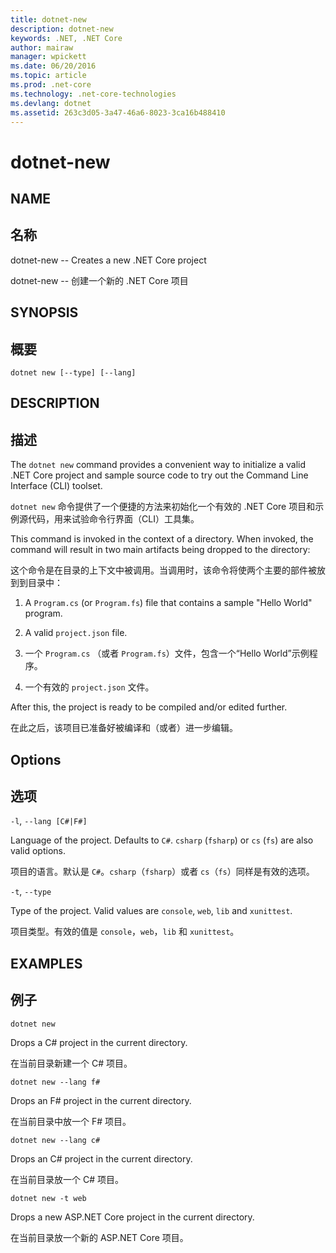 ```yaml
---
title: dotnet-new
description: dotnet-new
keywords: .NET, .NET Core
author: mairaw
manager: wpickett
ms.date: 06/20/2016
ms.topic: article
ms.prod: .net-core
ms.technology: .net-core-technologies
ms.devlang: dotnet
ms.assetid: 263c3d05-3a47-46a6-8023-3ca16b488410
---
```


dotnet-new
==========

## NAME
## 名称
dotnet-new -- Creates a new .NET Core project

dotnet-new -- 创建一个新的 .NET Core 项目

## SYNOPSIS
## 概要
`dotnet new [--type] [--lang]`

## DESCRIPTION
## 描述
The `dotnet new` command provides a convenient way to initialize a valid .NET Core project and sample source code to try out the Command Line Interface (CLI) toolset. 

`dotnet new` 命令提供了一个便捷的方法来初始化一个有效的 .NET Core 项目和示例源代码，用来试验命令行界面（CLI）工具集。

This command is invoked in the context of a directory. When invoked, the command will result in two main artifacts being dropped to the directory: 

这个命令是在目录的上下文中被调用。当调用时，该命令将使两个主要的部件被放到到目录中：

1. A `Program.cs` (or `Program.fs`) file that contains a sample "Hello World" program.
2. A valid `project.json` file.

1. 一个 `Program.cs` （或者 `Program.fs`）文件，包含一个“Hello World”示例程序。
2. 一个有效的 `project.json` 文件。

After this, the project is ready to be compiled and/or edited further. 

在此之后，该项目已准备好被编译和（或者）进一步编辑。

## Options
## 选项

`-l`, `--lang [C#|F#]`

Language of the project. Defaults to `C#`. `csharp` (`fsharp`) or `cs` (`fs`) are also valid options.

项目的语言。默认是 `C#`。`csharp`（`fsharp`）或者 `cs`（`fs`）同样是有效的选项。

`-t`, `--type`

Type of the project. Valid values are `console`, `web`, `lib` and `xunittest`. 

项目类型。有效的值是 `console`，`web`，`lib` 和 `xunittest`。

## EXAMPLES
## 例子

`dotnet new`
    
Drops a C# project in the current directory.

在当前目录新建一个 C# 项目。

`dotnet new --lang f#`
    
Drops an F# project in the current directory.

在当前目录中放一个 F# 项目。

`dotnet new --lang c#`
    
Drops an C# project in the current directory.

在当前目录放一个 C# 项目。

`dotnet new -t web`
    
Drops a new ASP.NET Core project in the current directory. 

在当前目录放一个新的 ASP.NET Core 项目。
